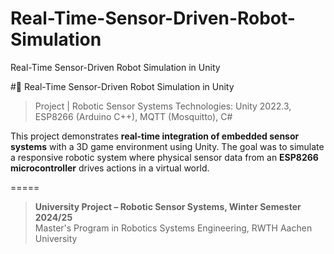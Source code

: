 # Real-Time-Sensor-Driven-Robot-Simulation
Real-Time Sensor-Driven Robot Simulation in Unity



#🦾 Real-Time Sensor-Driven Robot Simulation in Unity
> Project | Robotic Sensor Systems 
> Technologies: Unity 2022.3, ESP8266 (Arduino C++), MQTT (Mosquitto), C#

This project demonstrates **real-time integration of embedded sensor systems** with a 3D game environment using Unity. The goal was to simulate a responsive robotic system where physical sensor data from an **ESP8266 microcontroller** drives actions in a virtual world.



=====


> **University Project – Robotic Sensor Systems, Winter Semester 2024/25**  
> Master's Program in Robotics Systems Engineering, RWTH Aachen University

